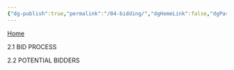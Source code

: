 ```yaml
---
{"dg-publish":true,"permalink":"/04-bidding/","dgHomeLink":false,"dgPassFrontmatter":false}
---
```


[Home](https://celsiusneo2022.netlify.app/)

2.1 BID PROCESS


2.2 POTENTIAL BIDDERS